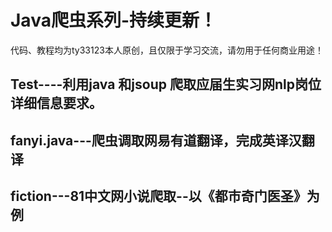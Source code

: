 Java爬虫系列-持续更新！  
==== 

代码、教程均为ty33123本人原创，且仅限于学习交流，请勿用于任何商业用途！

Test----利用java 和jsoup 爬取应届生实习网nlp岗位详细信息要求。
------------------------------
fanyi.java---爬虫调取网易有道翻译，完成英译汉翻译
------------------------------

fiction---81中文网小说爬取--以《都市奇门医圣》为例
------------------------------
